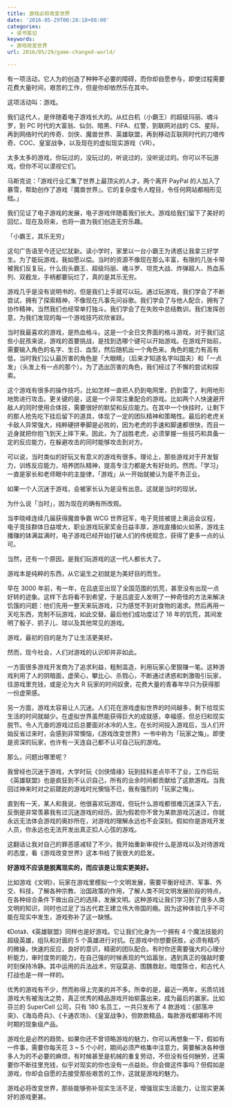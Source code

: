 ```yaml
---
title: 游戏必将改变世界
date: '2016-05-29T00:28:18+08:00'
categories:
 - 读书笔记
keywords:
 - 游戏改变世界
url: 2016/05/29/game-changed-world/

---
```


有一项活动，它人为的创造了种种不必要的障碍，而你却自愿参与，即使过程需要花费大量时间，艰苦的工作，但是你却依然乐在其中。

这项活动叫：游戏。

我们这代人，是伴随着电子游戏长大的。从红白机（小霸王）的超级玛丽、魂斗罗，到 PC 时代的大富翁、仙剑、暗黑、FIFA、红警，到联网对战的 CS、星际，再到网络时代的传奇、剑侠、魔兽世界、英雄联盟，再到移动互联网时代的刀塔传奇、COC、皇室战争，以及现在的虚拟现实游戏（VR）。

太多太多的游戏，你玩过的，没玩过的，听说过的，没听说过的。你可以不玩游戏，但你不可以漠视它们。

马斯克说：「游戏行业汇集了世界上最顶尖的人才。两个离开 PayPal 的人加入了暴雪，帮助创作了游戏『魔兽世界』。它的复杂度令人瞠目，令任何网站都相形见绌。」

我们见证了电子游戏的发展，电子游戏伴随着我们长大。游戏给我们留下了美好的回忆，现在及将来，也将一直为我们创造无穷乐趣。

「小霸王，其乐无穷」

这句广告语至今还记忆犹新。读小学时，家里以一台小霸王为诱惑让我拿三好学生。为了能玩游戏，我如愿以偿。当时的资源不像现在那么丰富，有限的几张卡带被我们反复玩，什么街头霸王、超级玛丽、魂斗罗、坦克大战、炸弹超人、热血系列、双截龙，手柄都要玩烂了，真的是其乐无穷。

游戏几乎是没有说明书的，但是我们上手就可以玩。通过玩游戏，我们学会了不断尝试，拥有了探索精神，不像现在凡事先问谷歌。我们学会了与他人配合，拥有了协作精神，当然我们也经常单打独斗。我们学会了在失败中总结教训，我们发挥创意，为我们发现的每一个游戏技巧欢欣雀跃。

当时我最喜欢的游戏，是热血格斗。这是一个全日文界面的格斗游戏，对于我们这些小屁孩来说，游戏的首要挑战，是找到选哪个键可以开始游戏。在游戏开始前，需要输入角色的名字、生日、血型，然后随机出一个角色来。角色的能力有高有低，当时我们公认最厉害的角色是「大眼睛」（后来才知道名字叫国夫）和「一点发」（头发上有一点的那个）。为了选出厉害的角色，我们经过了不懈的尝试和探索。

这个游戏有很多的操作技巧，比如怎样一直把人扔到电网里，扔到雷了，利用地形地势进行攻击。更关键的是，这是一个非常注重配合的游戏。比如两个人快速避开敌人的同时使用合体技，需要很好的默契和反应能力。在其中一个快挂时，让剩下的那人抢先吃下挂后留下的道具，体现了一定的团队精神和策略性。最后的老虎关卡敌人异常强大，纯粹硬拼拳脚是必败的，因为老虎的手速和脚速都很快，而且一近身就把你抱飞到天上摔下来。因此，为了战胜老虎，必须掌握一些技巧和具备一定的反应能力，在躲避攻击的同时能够攻击到对方。

可以说，当时类似的好玩又有意义的游戏有很多。理论上，那些游戏对于开发智力，训练反应能力，培养团队精神，提高专注力都是大有好处的。然而，「学习」一直是家长和老师眼中的主旋律，「游戏」从一开始就被认为是不务正业。

如果一个人沉迷于游戏，会被家长认为是没有出息。这就是当时的现状。

为什么说「当时」，因为现在的确有所改观。

当李晓峰连续几届获得魔兽争霸 WCG 世界冠军，电子竞技被提上奥运会议程，电子竞技群体日益增大，职业游戏玩家奖金日益丰厚，游戏直播如火如荼，游戏主播赚的钵满盆满时，电子游戏已经开始打破人们的传统观念，获得了更多一点的认可。

当然，还有一个原因，是我们玩游戏的这一代人都长大了。

游戏本是纯粹的东西，从它诞生之初就是为美好目的而生。

早在 3000 年前，有一年，在吕底亚出现了全国范围的饥荒，甚至没有出现一点好转的迹象。这样下去将看不到希望，于是吕底亚人发明了一种奇怪的方法来解决饥饿的问题：他们先用一整天来玩游戏，只为感觉不到对食物的渴求。然后再用一天吃东西，克制不玩游戏，如此交替。最后他们成功度过了 18 年的饥荒，其间发明了骰子、抓子儿、球以及其他常见的游戏。

游戏，最初的目的是为了让生活更美好。

然而，现今社会，人们对游戏的认识却并非如此。

一方面很多游戏开发商为了追求利益，粗制滥造，利用玩家心里狠赚一笔。这种游戏利用了人的阴暗面，虚荣心，攀比心、杀戮心，不断通过诱惑和刺激吸引玩家，往游戏里充钱，或是沦为大 R 玩家的时间奴隶，花费大量的青春年华只为获得那一份虚荣感。

另一方面，游戏太容易让人沉迷。人们花在游戏虚拟世界的时间越多，剩下给现实生活的时间就越少。在虚拟世界虽然能获得巨大的成就感，幸福感，但总归和现实脱节。令人亢奋的游戏过后总要面对冰冷的人生。在长时间投入游戏后，当人们开始反省过来时，会感到非常懊恼，《游戏改变世界》一书中称为「玩家之悔」。即使是资深的玩家，也许有一天连自己都不认可自己玩的游戏。

那么，问题出哪里呢？

我曾经也沉迷于游戏，大学时玩《剑侠情缘》玩到挂科差点毕不了业，工作后玩《英雄联盟》也是疯狂到不认识自己，所有的业余时间都贡献给了这款游戏。当我回过神来时对之前蹉跎的游戏时光懊恼不已，我有强烈的「玩家之悔」。

直到有一天，某人和我说，他很喜欢玩游戏，但玩什么游戏都很难沉迷深入下去，反倒是非常羡慕我有过沉迷游戏的经历。因为假若你不曾为某款游戏沉迷过，你就永远无法体会游戏的奥妙所在，对游戏的理解永远也不会深刻。假如你是游戏开发人员，你永远也无法开发出真正扣人心弦的游戏。

这翻话让我对自己的罪恶感减轻了不少。我开始重新审视什么是游戏以及对待游戏的态度，看《游戏改变世界》这本书给了我很大的启发。

**好游戏不应该是脱离现实的，而应该是让现实更美好。**

比如游戏《文明》，玩家在游戏里模拟一个文明发展，需要平衡好经济、军事、外交、科技，了解各种宗教、治国政策的作用，了解人类不同文明发展阶段的特点，在各种综合条件下做出自己的选择，发展文明。这种游戏让我们学习到了很多人类文明的知识，同时也过足了当古代君王建立伟大帝国的瘾。因为这种体验几乎不可能在现实中发生，游戏弥补了这一缺憾。

《Dota》、《英雄联盟》同样也是好游戏。它让我们化身为一个拥有 4 个魔法技能的超级英雄，组队和对面的 5 个英雄进行对抗。在游戏中你想要获胜，必须有精巧的微操，快速的反应，良好的意识，精密的团队配合。有时你还需要强大的心理分析能力，审时度势的能力，在自己强的时候表现的气焰嚣张，遇到真正的强敌时要时刻保持冷静。其中运用的兵法战术，穷寇莫追、围魏救赵，暗度陈仓，和古代人打战也是一样一样的。

优秀的游戏有不少，然而称得上完美的并不多。所幸的是，最近一两年，劣质坑钱游戏大有被淘汰之势，真正优秀的精品游戏开始崭露出来，成为最后的赢家。比如芬兰的 SuperCell 公司，只有 180 名员工，一共只发布了 4 款游戏：《部落冲突》、《海岛奇兵》、《卡通农场》、《皇室战争》，但款款精品，每款游戏都堪称不同时期的现象级产品。

游戏化是必然的趋势。如果你还不曾领略游戏的魅力，你可以再想象一下，假如有一件事，需要你每天花 3 ~ 5 个小时，期间必须严格集中注意力，需要解决各种很多人为的不必要的麻烦，有时候甚至是机械的重复劳动，不但没有任何酬劳，还需要你不断往里充钱，似乎对现实的你也没有一点益处。你会做这件事吗？但假如是游戏，你却会自愿的去接受那些艰苦的工作，这就是游戏的魅力。

游戏必将改变世界，那些能够弥补现实生活不足，增强现实生活能力，让现实更美好的游戏更甚。
